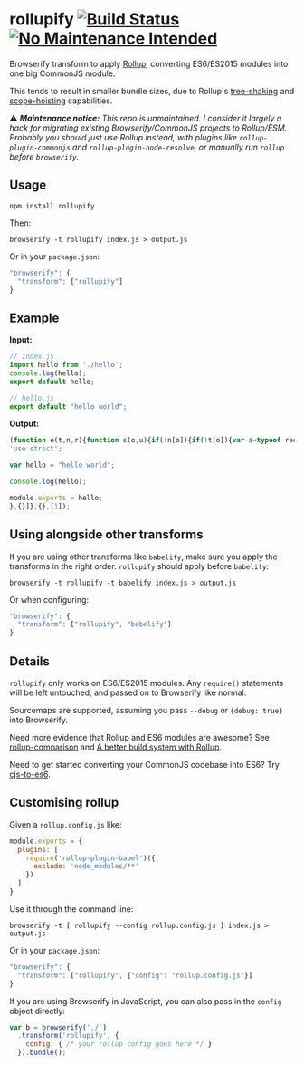 rollupify [![Build Status](https://travis-ci.org/nolanlawson/rollupify.svg?branch=master)](https://travis-ci.org/nolanlawson/rollupify) [![No Maintenance Intended](http://unmaintained.tech/badge.svg)](http://unmaintained.tech/)
====

Browserify transform to apply [Rollup](http://rollupjs.org/), converting ES6/ES2015 modules
into one big CommonJS module.

This tends to result in smaller bundle sizes, due to Rollup's [tree-shaking](http://www.2ality.com/2015/12/webpack-tree-shaking.html) and
[scope-hoisting](https://github.com/substack/node-browserify/issues/1379#issuecomment-183383199) capabilities.

⚠️ _**Maintenance notice:** This repo is unmaintained. I consider it largely a hack for migrating existing Browserify/CommonJS projects to Rollup/ESM. Probably you should just use Rollup instead, with plugins like `rollup-plugin-commonjs` and `rollup-plugin-node-resolve`, or manually run `rollup` before `browserify`._

Usage
---

    npm install rollupify

Then:

    browserify -t rollupify index.js > output.js

Or in your `package.json`:

```js
"browserify": {
  "transform": ["rollupify"]
}
```

Example
---

**Input:**

```js
// index.js
import hello from './hello';
console.log(hello);
export default hello;
```

```js
// hello.js
export default "hello world";
```

**Output:**

```js
(function e(t,n,r){function s(o,u){if(!n[o]){if(!t[o]){var a=typeof require=="function"&&require;if(!u&&a)return a(o,!0);if(i)return i(o,!0);var f=new Error("Cannot find module '"+o+"'");throw f.code="MODULE_NOT_FOUND",f}var l=n[o]={exports:{}};t[o][0].call(l.exports,function(e){var n=t[o][1][e];return s(n?n:e)},l,l.exports,e,t,n,r)}return n[o].exports}var i=typeof require=="function"&&require;for(var o=0;o<r.length;o++)s(r[o]);return s})({1:[function(require,module,exports){
'use strict';

var hello = "hello world";

console.log(hello);

module.exports = hello;
},{}]},{},[1]);
```

Using alongside other transforms
----

If you are using other transforms like `babelify`, make sure you apply
the transforms in the right order. `rollupify` should apply before `babelify`:

    browserify -t rollupify -t babelify index.js > output.js

Or when configuring:

```js
"browserify": {
  "transform": ["rollupify", "babelify"]
}
```

Details
----

`rollupify` only works on ES6/ES2015 modules. Any `require()` statements will
be left untouched, and passed on to Browserify like normal.

Sourcemaps are supported, assuming you pass `--debug` or `{debug: true}`
into Browserify.

Need more evidence that Rollup and ES6 modules are awesome? See [rollup-comparison](https://github.com/nolanlawson/rollup-comparison)
and [A better build system with Rollup](http://pouchdb.com/2016/01/13/pouchdb-5.2.0-a-better-build-system-with-rollup.html).

Need to get started converting your CommonJS codebase into ES6? Try [cjs-to-es6](https://github.com/nolanlawson/cjs-to-es6).

Customising rollup
----

Given a `rollup.config.js` like:

```js
module.exports = {
  plugins: [
    require('rollup-plugin-babel')({
      exclude: 'node_modules/**'
    })
  ]
}
```

Use it through the command line:

    browserify -t [ rollupify --config rollup.config.js ] index.js > output.js

Or in your `package.json`:

```js
"browserify": {
  "transform": ["rollupify", {"config": "rollup.config.js"}]
}
```

If you are using Browserify in JavaScript, you can also pass in the `config` object directly:

```js
var b = browserify('./')
  .transform('rollupify', {
    config: { /* your rollup config goes here */ }
  }).bundle();
```
